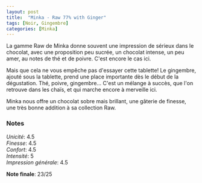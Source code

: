 ```yaml
---
layout: post
title:  "Minka - Raw 77% with Ginger"
tags: [Noir, Gingembre] 
categories: [Minka]
---
```



La gamme Raw de Minka donne souvent une impression de sérieux dans le chocolat, avec une proposition peu sucrée, un chocolat intense, un peu amer, au notes de thé et de poivre. C'est encore le cas ici. 

Mais que cela ne vous empêche pas d'essayer cette tablette! Le gingembre, ajouté sous la tablette, prend une place importante dès le début de la dégustation. Thé, poivre, gingembre... C'est un mélange à succès, que l'on retrouve dans les chaïs, et qui marche encore à merveille ici. 

Minka nous offre un chocolat sobre mais brillant, une gâterie de finesse, une très bonne addition à sa collection Raw.


### Notes

_Unicité_: 4.5  
_Finesse_: 4.5  
_Confort_: 4.5  
_Intensité_: 5  
_Impression générale_: 4.5

**Note finale**: 23/25